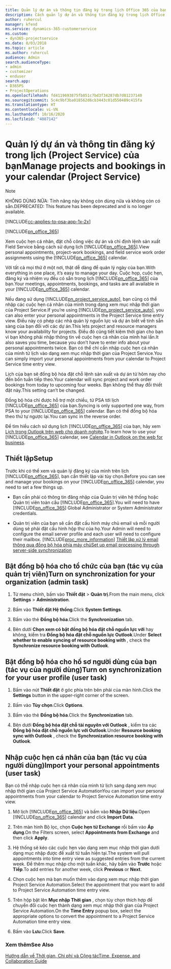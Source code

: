 ```yaml
---
title: Quản lý dự án và thông tin đăng ký trong lịch Office 365 của bạn
description: Cách quản lý dự án và thông tin đăng ký trong lịch Office 365 của bạn
author: ruhercul
manager: kfend
ms.service: dynamics-365-customerservice
ms.custom:
- dyn365-projectservice
ms.date: 8/03/2018
ms.topic: article
ms.author: ruhercul
audience: Admin
search.audienceType:
- admin
- customizer
- enduser
search.app:
- D365PS
- ProjectOperations
ms.openlocfilehash: fd4119693875fb851c7bd3f34287db7d81237140
ms.sourcegitcommit: 5c4c9bf3ba018562d6cb3443c01d550489c415fa
ms.translationtype: HT
ms.contentlocale: vi-VN
ms.lasthandoff: 10/16/2020
ms.locfileid: "4087142"
---
```

# <a name="manage-projects-and-bookings-in-your-calendar-project-service"></a><span data-ttu-id="0772a-103">Quản lý dự án và thông tin đăng ký trong lịch (Project Service) của bạn</span><span class="sxs-lookup"><span data-stu-id="0772a-103">Manage projects and bookings in your calendar (Project Service)</span></span>

> [!Note]
> <span data-ttu-id="0772a-104">KHÔNG DÙNG NỮA: Tính năng này không còn dùng nữa và không còn có sẵn.</span><span class="sxs-lookup"><span data-stu-id="0772a-104">DEPRECATED: This feature has been deprecated and is no longer available.</span></span>

[!INCLUDE[cc-applies-to-psa-app-1x-2x](../includes/cc-applies-to-psa-app-1x-2x.md)]

[!INCLUDE[pn_office_365](../includes/pn-office-365.md)] 

<span data-ttu-id="0772a-105">Xem cuộc hẹn cá nhân, đặt chỗ công việc dự án và chỉ định lệnh sản xuất Field Service bằng cách sử dụng lịch [!INCLUDE[pn_office_365](../includes/pn-office-365.md)].</span><span class="sxs-lookup"><span data-stu-id="0772a-105">View personal appointments, project-work bookings, and field service work order assignments using the [!INCLUDE[pn_office_365](../includes/pn-office-365.md)] calendar.</span></span>  
  
 <span data-ttu-id="0772a-106">Với tất cả mọi thứ ở một nơi, thật dễ dàng để quản lý ngày của bạn.</span><span class="sxs-lookup"><span data-stu-id="0772a-106">With everything in one place, it’s easy to manage your day.</span></span> <span data-ttu-id="0772a-107">Cuộc họp, cuộc hẹn, đăng ký và nhiệm vụ đều có sẵn trong lịch [!INCLUDE[pn_office_365](../includes/pn-office-365.md)] của bạn.</span><span class="sxs-lookup"><span data-stu-id="0772a-107">Your meetings, appointments, bookings, and tasks are all available in your [!INCLUDE[pn_office_365](../includes/pn-office-365.md)] calendar.</span></span>  
  
 <span data-ttu-id="0772a-108">Nếu đang sử dụng [!INCLUDE[pn_project_service_auto](../includes/pn-project-service-auto.md)], bạn cũng có thể nhập các cuộc hẹn cá nhân của mình trong dạng xem mục nhập thời gian của Project Service.</span><span class="sxs-lookup"><span data-stu-id="0772a-108">If you’re using [!INCLUDE[pn_project_service_auto](../includes/pn-project-service-auto.md)], you can also enter your personal appointments in the Project Service time entry view.</span></span> <span data-ttu-id="0772a-109">Điều này có phép các nhà quản lý nguồn lực và dự án biết về tính sẵn sàng của bạn đối với các dự án.</span><span class="sxs-lookup"><span data-stu-id="0772a-109">This lets project and resource managers know your availability for projects.</span></span> <span data-ttu-id="0772a-110">Điều đó cũng tiết kiệm thời gian cho bạn vì bạn không phải nhập thông tin về cuộc hẹn cá nhân của mình hai lần.</span><span class="sxs-lookup"><span data-stu-id="0772a-110">It also saves you time, because you don’t have to enter info about your personal appointments twice.</span></span> <span data-ttu-id="0772a-111">Bạn có thể chỉ cần nhập cuộc hẹn cá nhân của mình từ lịch vào dạng xem mục nhập thời gian của Project Service.</span><span class="sxs-lookup"><span data-stu-id="0772a-111">You can simply import your personal appointments from your calendar to Project Service time entry view.</span></span>  
  
 <span data-ttu-id="0772a-112">Lịch của bạn sẽ đồng bộ hóa đặt chỗ lệnh sản xuất và dự án từ hôm nay cho đến bốn tuần tiếp theo.</span><span class="sxs-lookup"><span data-stu-id="0772a-112">Your calendar will sync project and work order bookings from today to upcoming four weeks.</span></span> <span data-ttu-id="0772a-113">Bạn không thể thay đổi thiết đặt này.</span><span class="sxs-lookup"><span data-stu-id="0772a-113">This setting can’t be changed.</span></span>  
  
 <span data-ttu-id="0772a-114">Đồng bộ hóa chỉ được hỗ trợ một chiều, từ PSA tới lịch [!INCLUDE[pn_office_365](../includes/pn-office-365.md)] của bạn.</span><span class="sxs-lookup"><span data-stu-id="0772a-114">Syncing is only supported one way, from PSA to your [!INCLUDE[pn_office_365](../includes/pn-office-365.md)] calendar.</span></span> <span data-ttu-id="0772a-115">Bạn có thể đồng bộ hóa theo thứ tự ngược lại.</span><span class="sxs-lookup"><span data-stu-id="0772a-115">You can sync in the reverse order.</span></span> 
  
 <span data-ttu-id="0772a-116">Để tìm hiểu cách sử dụng lịch [!INCLUDE[pn_office_365](../includes/pn-office-365.md)] của bạn, hãy xem [Lịch trong Outlook trên web cho doanh nghiệp](https://support.office.com/article/Calendar-in-Outlook-on-the-web-for-business-5219c457-d1fe-4c2f-9032-1a816b88e936).</span><span class="sxs-lookup"><span data-stu-id="0772a-116">To learn how to use your [!INCLUDE[pn_office_365](../includes/pn-office-365.md)] calendar, see [Calendar in Outlook on the web for business](https://support.office.com/article/Calendar-in-Outlook-on-the-web-for-business-5219c457-d1fe-4c2f-9032-1a816b88e936).</span></span>  
  
## <a name="setup"></a><span data-ttu-id="0772a-117">Thiết lập</span><span class="sxs-lookup"><span data-stu-id="0772a-117">Setup</span></span>  
 <span data-ttu-id="0772a-118">Trước khi có thể xem và quản lý đăng ký của mình trên lịch [!INCLUDE[pn_office_365](../includes/pn-office-365.md)], bạn cần thiết lập vài tùy chọn.</span><span class="sxs-lookup"><span data-stu-id="0772a-118">Before you can see and manage your bookings on your [!INCLUDE[pn_office_365](../includes/pn-office-365.md)] calendar, you need to set a few things up.</span></span>  
  
- <span data-ttu-id="0772a-119">Bạn cần phải có thông tin đăng nhập của Quản trị viên hệ thống hoặc Quản trị viên toàn cầu [!INCLUDE[pn_office_365](../includes/pn-office-365.md)].</span><span class="sxs-lookup"><span data-stu-id="0772a-119">You will need to have [!INCLUDE[pn_office_365](../includes/pn-office-365.md)] Global Administrator or System Administrator credentials.</span></span>  
  
- <span data-ttu-id="0772a-120">Quản trị viên của bạn sẽ cần đặt cấu hình máy chủ email và mỗi người dùng sẽ phải đặt cấu hình hộp thư của họ.</span><span class="sxs-lookup"><span data-stu-id="0772a-120">Your Admin will need to configure the email server profile and each user will need to configure their mailbox.</span></span> [!INCLUDE[proc_more_information](../includes/proc-more-information.md)] <span data-ttu-id="0772a-121">[Thiết lập xử lý email thông qua đồng bộ hóa phía máy chủ](https://docs.microsoft.com/dynamics365/customerengagement/on-premises/admin/set-up-server-side-synchronization-of-email-appointments-contacts-and-tasks)</span><span class="sxs-lookup"><span data-stu-id="0772a-121">[Set up email processing through server-side synchronization](https://docs.microsoft.com/dynamics365/customerengagement/on-premises/admin/set-up-server-side-synchronization-of-email-appointments-contacts-and-tasks)</span></span>  
  
## <a name="turn-on-synchronization-for-your-organization-admin-task"></a><span data-ttu-id="0772a-122">Bật đồng bộ hóa cho tổ chức của bạn (tác vụ của quản trị viên)</span><span class="sxs-lookup"><span data-stu-id="0772a-122">Turn on synchronization for your organization (admin task)</span></span>  
  
1.  <span data-ttu-id="0772a-123">Từ menu chính, bấm vào **Thiết đặt** > **Quản trị**.</span><span class="sxs-lookup"><span data-stu-id="0772a-123">From the main menu, click **Settings** > **Administration**.</span></span>  
  
2.  <span data-ttu-id="0772a-124">Bấm vào **Thiết đặt Hệ thống**.</span><span class="sxs-lookup"><span data-stu-id="0772a-124">Click **System Settings**.</span></span>  
  
3.  <span data-ttu-id="0772a-125">Bấm vào thẻ **Đồng bộ hóa**.</span><span class="sxs-lookup"><span data-stu-id="0772a-125">Click the **Synchronization** tab.</span></span>  
  
4.  <span data-ttu-id="0772a-126">Bên dưới **Chọn xem có bật đồng bộ hóa đặt chỗ nguồn lực với** hay không, kiểm tra **Đồng bộ hóa đặt chỗ nguồn lực Outlook**.</span><span class="sxs-lookup"><span data-stu-id="0772a-126">Under **Select whether to enable syncing of resource booking with** , check the **Synchronize resource booking with Outlook**.</span></span>  
  
## <a name="turn-on-synchronization-for-your-user-profile-user-task"></a><span data-ttu-id="0772a-127">Bật đồng bộ hóa cho hồ sơ người dùng của bạn (tác vụ của người dùng)</span><span class="sxs-lookup"><span data-stu-id="0772a-127">Turn on synchronization for your user profile (user task)</span></span>  
  
1.  <span data-ttu-id="0772a-128">Bấm vào nút **Thiết đặt** ở góc phía trên bên phải của màn hình.</span><span class="sxs-lookup"><span data-stu-id="0772a-128">Click the **Settings** button in the upper-right corner of the screen.</span></span>  
  
2.  <span data-ttu-id="0772a-129">Bấm vào **Tùy chọn**.</span><span class="sxs-lookup"><span data-stu-id="0772a-129">Click **Options**.</span></span>  
  
3.  <span data-ttu-id="0772a-130">Bấm vào thẻ **Đồng bộ hóa**.</span><span class="sxs-lookup"><span data-stu-id="0772a-130">Click the **Synchronization** tab.</span></span>  
  
4.  <span data-ttu-id="0772a-131">Bên dưới **Đồng bộ hóa đặt chỗ tài nguyên với Outlook** , kiểm tra các **Đồng bộ hóa đặt chỗ nguồn lực với Outlook**.</span><span class="sxs-lookup"><span data-stu-id="0772a-131">Under **Resource booking sync with Outlook** , check the **Synchronization resource booking with Outlook**.</span></span>  
  
## <a name="import-your-personal-appointments-user-task"></a><span data-ttu-id="0772a-132">Nhập cuộc hẹn cá nhân của bạn (tác vụ của người dùng)</span><span class="sxs-lookup"><span data-stu-id="0772a-132">Import your personal appointments (user task)</span></span>  
 <span data-ttu-id="0772a-133">Bạn có thể nhập cuộc hẹn cá nhân của mình từ lịch sang dạng xem mục nhập thời gian của Project Service Automation</span><span class="sxs-lookup"><span data-stu-id="0772a-133">You can import your personal appointments from your calendar to Project Service Automation time entry view.</span></span>  
  
1. <span data-ttu-id="0772a-134">Mở lịch [!INCLUDE[pn_office_365](../includes/pn-office-365.md)] và bấm vào **Nhập Dữ liệu**.</span><span class="sxs-lookup"><span data-stu-id="0772a-134">Open [!INCLUDE[pn_office_365](../includes/pn-office-365.md)] calendar and click **Import Data**.</span></span>  
  
2. <span data-ttu-id="0772a-135">Trên màn hình Bộ lọc, chọn **Cuộc hẹn từ Exchange** rồi bấm vào **Áp dụng**.</span><span class="sxs-lookup"><span data-stu-id="0772a-135">On the Filters screen, select **Appointments from Exchange** and then click **Apply**.</span></span>  
  
3. <span data-ttu-id="0772a-136">Hệ thống sẽ kéo các cuộc hẹn vào dạng xem mục nhập thời gian dưới dạng mục nhập được đề xuất từ tuần hiện tại.</span><span class="sxs-lookup"><span data-stu-id="0772a-136">The system will pull appointments into time entry view as suggested entries from the current week.</span></span> <span data-ttu-id="0772a-137">Để thêm mục nhập cho một tuần khác, hãy bấm vào **Trước** hoặc **Tiếp**.</span><span class="sxs-lookup"><span data-stu-id="0772a-137">To add entries for another week, click **Previous** or **Next**.</span></span>  
  
4. <span data-ttu-id="0772a-138">Chọn cuộc hẹn mà bạn muốn thêm vào dạng xem mục nhập thời gian Project Service Automation.</span><span class="sxs-lookup"><span data-stu-id="0772a-138">Select the appointment that you want to add to Project Service Automation time entry view.</span></span>  
  
5. <span data-ttu-id="0772a-139">Trên hộp bật lên **Mục nhập Thời gian** , chọn tùy chọn thích hợp để chuyển đổi cuộc hẹn thành dạng xem mục nhập thời gian của Project Service Automation.</span><span class="sxs-lookup"><span data-stu-id="0772a-139">On the **Time Entry** popup box, select the appropriate options to convert the appointment to a Project Service Automation time entry view.</span></span>  
  
6. <span data-ttu-id="0772a-140">Bấm vào **Lưu**.</span><span class="sxs-lookup"><span data-stu-id="0772a-140">Click **Save**.</span></span>  
  
### <a name="see-also"></a><span data-ttu-id="0772a-141">Xem thêm</span><span class="sxs-lookup"><span data-stu-id="0772a-141">See Also</span></span>  
 [<span data-ttu-id="0772a-142">Hướng dẫn về Thời gian, Chi phí và Cộng tác</span><span class="sxs-lookup"><span data-stu-id="0772a-142">Time, Expense, and Collaboration Guide</span></span>](../psa/time-expense-collaboration-guide.md)
